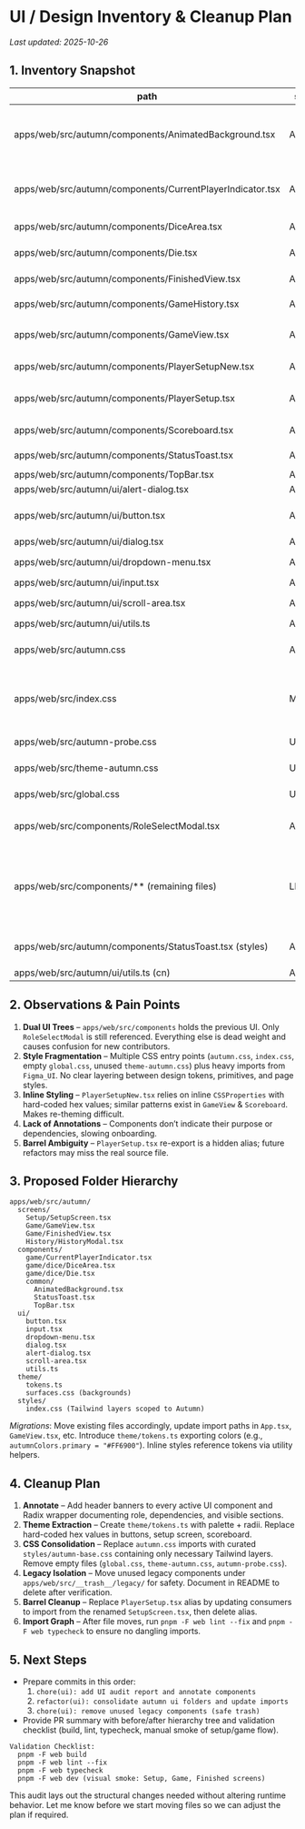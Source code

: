 # UI / Design Inventory & Cleanup Plan

_Last updated: 2025-10-26_

## 1. Inventory Snapshot

| path | status | reason | imported-by | suggested-action |
| --- | --- | --- | --- | --- |
| apps/web/src/autumn/components/AnimatedBackground.tsx | ACTIVE | Rendered globally for animated gradient backdrop | App.tsx | keep; relocate to `autumn/surfaces/AnimatedBackground.tsx` in restructure |
| apps/web/src/autumn/components/CurrentPlayerIndicator.tsx | ACTIVE | Shown inside GameView when player’s turn | GameView.tsx | keep; move to `autumn/components/game/CurrentPlayerIndicator.tsx`; add header comment |
| apps/web/src/autumn/components/DiceArea.tsx | ACTIVE | Main dice controls | GameView.tsx | keep; move to `autumn/components/game/DiceArea.tsx`; extract dropdown actions subcomponent |
| apps/web/src/autumn/components/Die.tsx | ACTIVE | Individual die UI | DiceArea.tsx | keep; colocate under `game/dice/Die.tsx` |
| apps/web/src/autumn/components/FinishedView.tsx | ACTIVE | End-of-game screen | App.tsx | keep; treat as screen -> `autumn/screens/FinishedView.tsx` |
| apps/web/src/autumn/components/GameHistory.tsx | ACTIVE | History modal | App.tsx | keep; create `autumn/screens/history/GameHistory.tsx` |
| apps/web/src/autumn/components/GameView.tsx | ACTIVE | Primary in-game screen layout | App.tsx | keep; move to `autumn/screens/GameView.tsx`; break down large sections |
| apps/web/src/autumn/components/PlayerSetupNew.tsx | ACTIVE | Setup screen UI | App.tsx | keep; rename to `SetupScreen.tsx`; migrate inline styles to theme tokens |
| apps/web/src/autumn/components/PlayerSetup.tsx | ALIAS | Re-export for backwards compatibility | App.tsx (indirect) | keep alias short-term; remove once imports updated |
| apps/web/src/autumn/components/Scoreboard.tsx | ACTIVE | Score table | GameView.tsx, FinishedView.tsx | keep; add header annotations; split constants |
| apps/web/src/autumn/components/StatusToast.tsx | ACTIVE | Toast overlay | App.tsx | keep; move to `autumn/components/common/StatusToast.tsx` |
| apps/web/src/autumn/components/TopBar.tsx | ACTIVE | Header bar | App.tsx | keep; document dropdown usage |
| apps/web/src/autumn/ui/alert-dialog.tsx | ACTIVE | Radix wrapper | App.tsx | keep; add header comment + align naming |
| apps/web/src/autumn/ui/button.tsx | ACTIVE | Button variants | many (DiceArea, PlayerSetup, TopBar) | keep; convert hard-coded colors to theme tokens |
| apps/web/src/autumn/ui/dialog.tsx | ACTIVE | History modal | GameHistory.tsx | keep; annotate |
| apps/web/src/autumn/ui/dropdown-menu.tsx | ACTIVE | Dice controls & TopBar menu | DiceArea.tsx, TopBar.tsx | keep; annotate |
| apps/web/src/autumn/ui/input.tsx | ACTIVE | Inputs | PlayerSetupNew.tsx | keep; add header comment |
| apps/web/src/autumn/ui/scroll-area.tsx | ACTIVE | History modal scrolling | GameHistory.tsx | keep; annotate |
| apps/web/src/autumn/ui/utils.ts | ACTIVE | Utility (`cn`) | all UI wrappers | keep |
| apps/web/src/autumn.css | ACTIVE | Imports full Figma Tailwind preset | main.tsx | trim; re-export only needed layers to reduce bloat |
| apps/web/src/index.css | MIXED | Contains legacy setup/game styles; some still unused | main.tsx | extract used rules into scoped files; move unused blocks to trash |
| apps/web/src/autumn-probe.css | UNUSED | Empty; never imported | none | move to `__trash__/autumn-probe.css` |
| apps/web/src/theme-autumn.css | UNUSED | Empty placeholder | none | delete or repurpose for tokens |
| apps/web/src/global.css | UNUSED | Empty; not imported | none | remove |
| apps/web/src/components/RoleSelectModal.tsx | ACTIVE | Imported by App for role selection | App.tsx | keep; consider relocating under `autumn/components/legacy/` or integrate |
| apps/web/src/components/** (remaining files) | LEGACY | Old UI implementation (GameScreen, SetupScreen, Scoreboard etc.) no longer referenced | none | move to `__trash__/legacy_components/` pending archival |
| apps/web/src/autumn/components/StatusToast.tsx (styles) | ACTIVE | Inline palette diverges from tokens | App.tsx | align colors to tokens post-tokenization |
| apps/web/src/autumn/ui/utils.ts (cn) | ACTIVE | Shared utility | multiple | keep |

## 2. Observations & Pain Points

1. **Dual UI Trees** – `apps/web/src/components` holds the previous UI. Only `RoleSelectModal` is still referenced. Everything else is dead weight and causes confusion for new contributors.
2. **Style Fragmentation** – Multiple CSS entry points (`autumn.css`, `index.css`, empty `global.css`, unused `theme-autumn.css`) plus heavy imports from `Figma_UI`. No clear layering between design tokens, primitives, and page styles.
3. **Inline Styling** – `PlayerSetupNew.tsx` relies on inline `CSSProperties` with hard-coded hex values; similar patterns exist in `GameView` & `Scoreboard`. Makes re-theming difficult.
4. **Lack of Annotations** – Components don’t indicate their purpose or dependencies, slowing onboarding.
5. **Barrel Ambiguity** – `PlayerSetup.tsx` re-export is a hidden alias; future refactors may miss the real source file.

## 3. Proposed Folder Hierarchy

```
apps/web/src/autumn/
  screens/
    Setup/SetupScreen.tsx
    Game/GameView.tsx
    Game/FinishedView.tsx
    History/HistoryModal.tsx
  components/
    game/CurrentPlayerIndicator.tsx
    game/dice/DiceArea.tsx
    game/dice/Die.tsx
    common/
      AnimatedBackground.tsx
      StatusToast.tsx
      TopBar.tsx
  ui/
    button.tsx
    input.tsx
    dropdown-menu.tsx
    dialog.tsx
    alert-dialog.tsx
    scroll-area.tsx
    utils.ts
  theme/
    tokens.ts
    surfaces.css (backgrounds)
  styles/
    index.css (Tailwind layers scoped to Autumn)
```

_Migrations_: Move existing files accordingly, update import paths in `App.tsx`, `GameView.tsx`, etc. Introduce `theme/tokens.ts` exporting colors (e.g., `autumnColors.primary = "#FF6900"`). Inline styles reference tokens via utility helpers.

## 4. Cleanup Plan

1. **Annotate** – Add header banners to every active UI component and Radix wrapper documenting role, dependencies, and visible sections.
2. **Theme Extraction** – Create `theme/tokens.ts` with palette + radii. Replace hard-coded hex values in buttons, setup screen, scoreboard.
3. **CSS Consolidation** – Replace `autumn.css` imports with curated `styles/autumn-base.css` containing only necessary Tailwind layers. Remove empty files (`global.css`, `theme-autumn.css`, `autumn-probe.css`).
4. **Legacy Isolation** – Move unused legacy components under `apps/web/src/__trash__/legacy/` for safety. Document in README to delete after verification.
5. **Barrel Cleanup** – Replace `PlayerSetup.tsx` alias by updating consumers to import from the renamed `SetupScreen.tsx`, then delete alias.
6. **Import Graph** – After file moves, run `pnpm -F web lint --fix` and `pnpm -F web typecheck` to ensure no dangling imports.

## 5. Next Steps

- Prepare commits in this order:
  1. `chore(ui): add UI audit report and annotate components`
  2. `refactor(ui): consolidate autumn ui folders and update imports`
  3. `chore(ui): remove unused legacy components (safe trash)`
- Provide PR summary with before/after hierarchy tree and validation checklist (build, lint, typecheck, manual smoke of setup/game flow).

```text
Validation Checklist:
  pnpm -F web build
  pnpm -F web lint --fix
  pnpm -F web typecheck
  pnpm -F web dev (visual smoke: Setup, Game, Finished screens)
```

This audit lays out the structural changes needed without altering runtime behavior. Let me know before we start moving files so we can adjust the plan if required.
